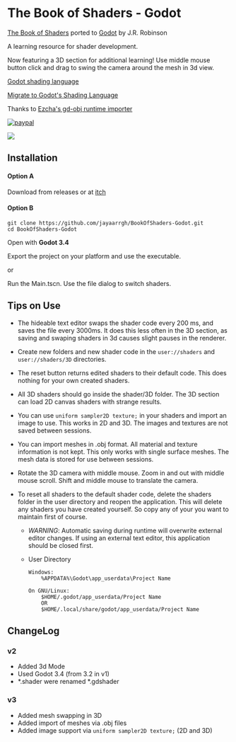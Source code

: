 # The Book of Shaders - Godot
[The Book of Shaders](https://thebookofshaders.com/) ported to [Godot](https://www.godotengine.org/) by J.R. Robinson

A learning resource for shader development.

Now featuring a 3D section for additional learning! Use middle mouse button click and drag to swing the camera around the mesh in 3d view.

[Godot shading language](https://docs.godotengine.org/en/stable/tutorials/shading/shading_reference/shading_language.html)

[Migrate to Godot's Shading Language](https://docs.godotengine.org/en/stable/tutorials/shading/migrating_to_godot_shader_language.html#doc-migrating-to-godot-shader-language)

Thanks to [Ezcha's gd-obj runtime importer](https://github.com/Ezcha/gd-obj)

[![paypal](https://www.paypalobjects.com/en_US/i/btn/btn_donateCC_LG.gif)](https://www.paypal.com/donate/?business=L4GGSCN5YWVG2&no_recurring=0&item_name=Thanks+for+buying+me+a+coffee%21&currency_code=USD)

![](.gif/demo.gif)

## Installation
#### Option A
Download from releases or at [itch](https://jayaarrgh.itch.io/book-of-shaders-godot)

#### Option B
```
git clone https://github.com/jayaarrgh/BookOfShaders-Godot.git
cd BookOfShaders-Godot
```
Open with **Godot 3.4**

Export the project on your platform and use the executable.

or

Run the Main.tscn. Use the file dialog to switch shaders.


## Tips on Use
- The hideable text editor swaps the shader code every 200 ms, and saves the file every 3000ms.
It does this less often in the 3D section, as saving and swaping shaders in 3d causes slight pauses in the renderer.

- Create new folders and new shader code in the `user://shaders` and `user://shaders/3D` directories.

- The reset button returns edited shaders to their default code. This does nothing for your own created shaders.

- All 3D shaders should go inside the shader/3D folder. The 3D section can load 2D canvas shaders with strange results.

- You can use `uniform sampler2D texture;` in your shaders and import an image to use.
This works in 2D and 3D. The images and textures are not saved between sessions.

- You can import meshes in .obj format. All material and texture information is not kept. This only works with single surface meshes. The mesh data is stored for use between sessions.

- Rotate the 3D camera with middle mouse. Zoom in and out with middle mouse scroll. Shift and middle mouse to translate the camera.

- To reset all shaders to the default shader code, delete the shaders folder in the user directory and reopen the application. This will delete any shaders you have created yourself. So copy any of your  you want to maintain first of course.
  - *WARNING*: Automatic saving during runtime will overwrite external editor changes.
If using an external text editor, this application should be closed first.
  - User Directory
  
        Windows:
            %APPDATA%\Godot\app_userdata\Project Name

        On GNU/Linux: 
            $HOME/.godot/app_userdata/Project Name
            OR
            $HOME/.local/share/godot/app_userdata/Project Name

## ChangeLog
### v2
- Added 3d Mode
- Used Godot 3.4 (from 3.2 in v1)
- *.shader were renamed *.gdshader
### v3
- Added mesh swapping in 3D
- Added import of meshes via .obj files
- Added image support via `uniform sampler2D texture;` (2D and 3D)